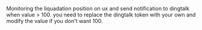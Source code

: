 Monitoring the liquadation position on ux and send notification to dingtalk when value > 100.
you need to replace the dingtalk token with your own and modify the value if you don't want 100.